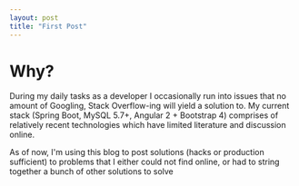 ```yaml
---
layout: post
title: "First Post"
---
```


# Why?

During my daily tasks as a developer I occasionally run into issues that no amount of Googling, Stack Overflow-ing will yield a solution to. My current stack (Spring Boot, MySQL 5.7+, Angular 2 + Bootstrap 4) comprises of relatively recent technologies which have limited literature and discussion online.

As of now, I'm using this blog to post solutions (hacks or production sufficient) to problems that I either could not find online, or had to string together a bunch of other solutions to solve
